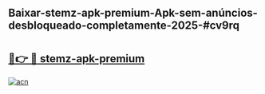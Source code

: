 ## Baixar-stemz-apk-premium-Apk-sem-anúncios-desbloqueado-completamente-2025-#cv9rq

# <h2><a href="https://ainizakaria.my?title=stemz-apk-premium&ref=22M">🔗👉 🔴 stemz-apk-premium</a></h2>

[![acn](https://github.com/user-attachments/assets/0f9c940e-d8b0-45ae-aac7-cd30a18b3e1c)](https://ainizakaria.my?title=stemz-apk-premium&ref=22M)

